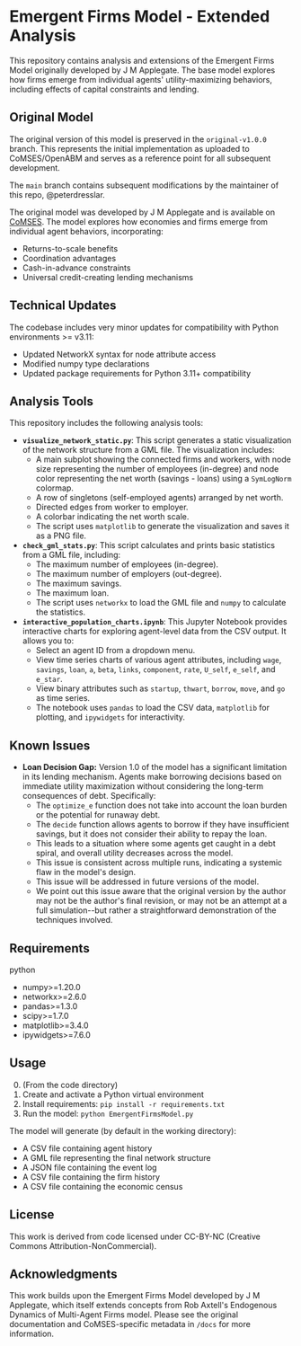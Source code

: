 # Emergent Firms Model - Extended Analysis

This repository contains analysis and extensions of the Emergent Firms Model originally developed by J M Applegate. The base model explores how firms emerge from individual agents' utility-maximizing behaviors, including effects of capital constraints and lending.

## Original Model

The original version of this model is preserved in the `original-v1.0.0` branch. This represents the initial implementation as uploaded to CoMSES/OpenABM and serves as a reference point for all subsequent development. 

The `main` branch contains subsequent modifications by the maintainer of this repo, @peterdresslar.

The original model was developed by J M Applegate and is available on [CoMSES](https://www.comses.net). The model explores how economies and firms emerge from individual agent behaviors, incorporating:
- Returns-to-scale benefits
- Coordination advantages
- Cash-in-advance constraints
- Universal credit-creating lending mechanisms

## Technical Updates
The codebase includes very minor updates for compatibility with Python environments >= v3.11:
- Updated NetworkX syntax for node attribute access
- Modified numpy type declarations
- Updated package requirements for Python 3.11+ compatibility

## Analysis Tools

This repository includes the following analysis tools:

- **`visualize_network_static.py`**: This script generates a static visualization of the network structure from a GML file. The visualization includes:
    - A main subplot showing the connected firms and workers, with node size representing the number of employees (in-degree) and node color representing the net worth (savings - loans) using a `SymLogNorm` colormap.
    - A row of singletons (self-employed agents) arranged by net worth.
    - Directed edges from worker to employer.
    - A colorbar indicating the net worth scale.
    - The script uses `matplotlib` to generate the visualization and saves it as a PNG file.
- **`check_gml_stats.py`**: This script calculates and prints basic statistics from a GML file, including:
    - The maximum number of employees (in-degree).
    - The maximum number of employers (out-degree).
    - The maximum savings.
    - The maximum loan.
    - The script uses `networkx` to load the GML file and `numpy` to calculate the statistics.
- **`interactive_population_charts.ipynb`**: This Jupyter Notebook provides interactive charts for exploring agent-level data from the CSV output. It allows you to:
    - Select an agent ID from a dropdown menu.
    - View time series charts of various agent attributes, including `wage`, `savings`, `loan`, `a`, `beta`, `links`, `component`, `rate`, `U_self`, `e_self`, and `e_star`.
    - View binary attributes such as `startup`, `thwart`, `borrow`, `move`, and `go` as time series.
    - The notebook uses `pandas` to load the CSV data, `matplotlib` for plotting, and `ipywidgets` for interactivity.

## Known Issues

- **Loan Decision Gap:** Version 1.0 of the model has a significant limitation in its lending mechanism. Agents make borrowing decisions based on immediate utility maximization without considering the long-term consequences of debt. Specifically:
    - The `optimize_e` function does not take into account the loan burden or the potential for runaway debt.
    - The `decide` function allows agents to borrow if they have insufficient savings, but it does not consider their ability to repay the loan.
    - This leads to a situation where some agents get caught in a debt spiral, and overall utility decreases across the model.
    - This issue is consistent across multiple runs, indicating a systemic flaw in the model's design.
    - This issue will be addressed in future versions of the model.
    - We point out this issue aware that the original version by the author may not be the author's final revision, or may not be an attempt at a full simulation--but rather a straightforward demonstration of the techniques involved.

## Requirements
python
- numpy>=1.20.0
- networkx>=2.6.0
- pandas>=1.3.0
- scipy>=1.7.0
- matplotlib>=3.4.0
- ipywidgets>=7.6.0

## Usage
0. (From the code directory)
1. Create and activate a Python virtual environment
2. Install requirements: `pip install -r requirements.txt`
3. Run the model: `python EmergentFirmsModel.py`

The model will generate (by default in the working directory):
- A CSV file containing agent history
- A GML file representing the final network structure
- A JSON file containing the event log
- A CSV file containing the firm history
- A CSV file containing the economic census

## License
This work is derived from code licensed under CC-BY-NC (Creative Commons Attribution-NonCommercial).

## Acknowledgments
This work builds upon the Emergent Firms Model developed by J M Applegate, which itself extends concepts from Rob Axtell's Endogenous Dynamics of Multi-Agent Firms model. Please see the original documentation and CoMSES-specific metadata in `/docs` for more information.
